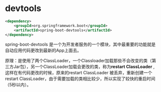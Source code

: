 # devtools

```xml
<dependency>
    <groupId>org.springframework.boot</groupId>
    <artifactId>spring-boot-devtools</artifactId>
</dependency>
```

spring-boot-devtools 是一个为开发者服务的一个模块，其中最重要的功能就是自动应用代码更改到最新的App上面去。

原理：是使用了两个ClassLoader，一个Classloader加载那些不会改变的类（第三方Jar包），另一个ClassLoader加载会更改的类，称为**restart ClassLoader**
,这样在有代码更改的时候，原来的restart ClassLoader 被丢弃，重新创建一个restart ClassLoader，由于需要加载的类相比较少，所以实现了较快的重启时间（5秒以内）。

